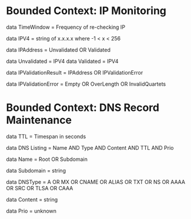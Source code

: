 # Bounded Context: IP Monitoring

data TimeWindow = Frequency of re-checking IP

data IPV4 = string of x.x.x.x where -1 < x < 256 

data IPAddress = 
  Unvalidated 
  OR Validated

data Unvalidated = IPV4
data Validated = IPV4

data IPValidationResult = 
  IPAddress
  OR IPValidationError

data IPValidationError = 
  Empty
  OR OverLength
  OR InvalidQuartets

# Bounded Context: DNS Record Maintenance

data TTL = Timespan in seconds

data DNS Listing = 
  Name
  AND Type
  AND Content
  AND TTL
  AND Prio

data Name = 
  Root
  OR Subdomain

data Subdomain = string

data DNSType = 
  A
  OR MX
  OR CNAME
  OR ALIAS
  OR TXT
  OR NS
  OR AAAA
  OR SRC
  OR TLSA
  OR CAAA

data Content = string

data Prio = unknown
